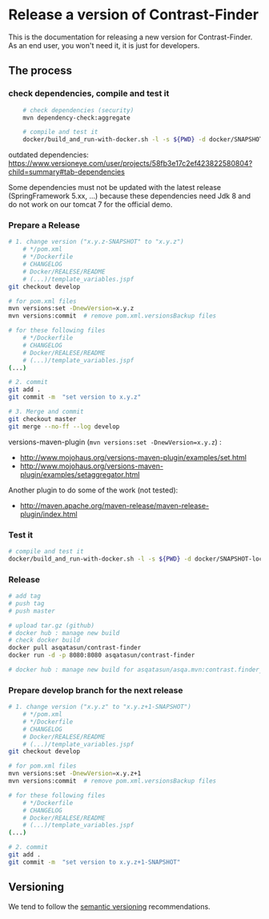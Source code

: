 # Release a version of Contrast-Finder

This is the documentation for releasing a new version for Contrast-Finder.
As an end user, you won't need it, it is just for developers.

## The process

### check dependencies, compile and test it
```bash
    # check dependencies (security)
    mvn dependency-check:aggregate  

    # compile and test it
    docker/build_and_run-with-docker.sh -l -s ${PWD} -d docker/SNAPSHOT-local_from-Ubuntu

```

outdated dependencies:
https://www.versioneye.com/user/projects/58fb3e17c2ef423822580804?child=summary#tab-dependencies
 
Some dependencies must not be updated with the latest release (SpringFramework 5.xx, ...) 
because these dependencies need Jdk 8 and do not work on our tomcat 7 for the official demo.

### Prepare a Release
```bash
# 1. change version ("x.y.z-SNAPSHOT" to "x.y.z")
    # */pom.xml
    # */Dockerfile
    # CHANGELOG
    # Docker/REALESE/README
    # (...)/template_variables.jspf    
git checkout develop

# for pom.xml files
mvn versions:set -DnewVersion=x.y.z
mvn versions:commit  # remove pom.xml.versionsBackup files

# for these following files
    # */Dockerfile
    # CHANGELOG
    # Docker/REALESE/README
    # (...)/template_variables.jspf   
(...)

# 2. commit 
git add .
git commit -m  "set version to x.y.z"  

# 3. Merge and commit 
git checkout master
git merge --no-ff --log develop 
```
 
versions-maven-plugin (`mvn versions:set -DnewVersion=x.y.z`) :

- http://www.mojohaus.org/versions-maven-plugin/examples/set.html
- http://www.mojohaus.org/versions-maven-plugin/examples/setaggregator.html
 
Another plugin to do some of the work (not tested):

- http://maven.apache.org/maven-release/maven-release-plugin/index.html
 
### Test it
```bash
# compile and test it
docker/build_and_run-with-docker.sh -l -s ${PWD} -d docker/SNAPSHOT-local_from-Ubuntu
```
 
### Release
```bash
# add tag
# push tag
# push master

# upload tar.gz (github)
# docker hub : manage new build
# check docker build
docker pull asqatasun/contrast-finder 
docker run -d -p 8080:8080 asqatasun/contrast-finder

# docker hub : manage new build for asqatasun/asqa.mvn:contrast.finder_jdk*
```
 
### Prepare develop branch for the next release
```bash
# 1. change version ("x.y.z" to "x.y.z+1-SNAPSHOT")
    # */pom.xml
    # */Dockerfile
    # CHANGELOG
    # Docker/REALESE/README
    # (...)/template_variables.jspf    
git checkout develop

# for pom.xml files
mvn versions:set -DnewVersion=x.y.z+1
mvn versions:commit  # remove pom.xml.versionsBackup files

# for these following files
    # */Dockerfile
    # CHANGELOG
    # Docker/REALESE/README
    # (...)/template_variables.jspf   
(...)

# 2. commit 
git add .
git commit -m  "set version to x.y.z+1-SNAPSHOT" 
```

## Versioning

We tend to follow the [semantic versioning](http://semver.org/) recommendations.

